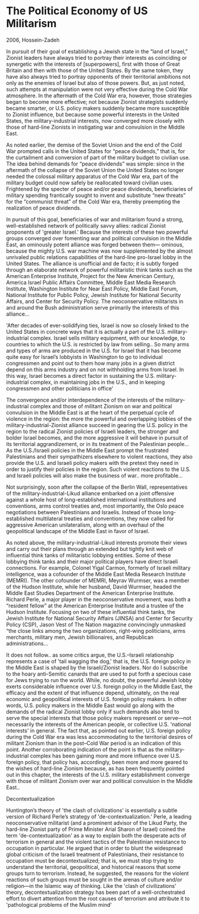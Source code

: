 # The Political Economy of US Militarism

2006, Hossein-Zadeh

In pursuit of their goal of establishing a Jewish state in the “land
of Israel,” Zionist leaders have always tried to portray their
interests as coinciding or synergetic with the interests of
[superpowers], first with those of Great Britain and then with those
of the United States. By the same token, they have also always tried
to portray opponents of their territorial ambitions not only as the
enemies of Israel but also of those powers. But, as just noted, such
attempts at manipulation were not very effective during the Cold War
atmosphere. In the aftermath of the Cold War era, however, those
strategies began to become more effective; not because Zionist
strategists suddenly became smarter, or U.S. policy makers suddenly
became more susceptible to Zionist influence, but because some
powerful interests in the United States, the military-industrial
interests, now converged more closely with those of hard-line Zionists
in instigating war and convulsion in the Middle East.

As noted earlier, the demise of the Soviet Union and the end of the
Cold War prompted calls in the United States for “peace dividends,”
that is, for the curtailment and conversion of part of the military
budget to civilian use. The idea behind demands for “peace dividends”
was simple: since in the aftermath of the collapse of the Soviet Union
the United States no longer needed the colossal military apparatus of
the Cold War era, part of the military budget could now safely be
reallocated toward civilian uses. Frightened by the specter of peace
and/or peace dividends, beneficiaries of military spending frantically
sought to invent and substitute “new threats” for the “communist
threat” of the Cold War era, thereby preempting the realization of
peace dividends.

In pursuit of this goal, beneficiaries of war and militarism found a
strong, well-established network of politically savvy allies: radical
Zionist proponents of 'greater Israel.' Because the interests of these
two powerful groups converged over fomenting war and political
convulsion in the Middle East, an ominously potent alliance was forged
between them— ominous, because the mighty U.S. war machine was now
supplemented by the almost unrivaled public relations capabilities of
the hard-line pro-Israel lobby in the United States. The alliance is
unofficial and de facto; it is subtly forged through an elaborate
network of powerful militaristic think tanks such as the American
Enterprise Institute, Project for the New American Century, America
Israel Public Affairs Committee, Middle East Media Research Institute,
Washington Institute for Near East Policy, Middle East Forum, National
Institute for Public Policy, Jewish Institute for National Security
Affairs, and Center for Security Policy. The neoconservative
militarists in and around the Bush administration serve primarily the
interests of this alliance...

'After decades of ever-solidifying ties, Israel is now so closely
linked to the United States in concrete ways that it is actually a
part of the U.S. military-industrial complex. Israel sells military
equipment, with our knowledge, to countries to which the U.S. is
restricted by law from selling.. So many arms and types of arms are
produced in the U.S. for Israel that it has become quite easy for
Israel’s lobbyists in Washington to go to individual congressmen and
point out to them how many jobs in a given district depend on this
arms industry and on not withholding arms from Israel. In this way,
Israel becomes a direct factor in sustaining the
U.S. military-industrial complex, in maintaining jobs in the U.S., and
in keeping congressmen and other politicians in office'

The convergence and/or interdependence of the interests of the
military-industrial complex and those of militant Zionism on war and
political convulsion in the Middle East is at the heart of the
perpetual cycle of violence in the region: the more the powerful and
overlapping lobbies of the military-industrial-Zionist alliance
succeed in gearing the U.S. policy in the region to the radical
Zionist policies of Israeli leaders, the stronger and bolder Israel
becomes, and the more aggressive it will behave in pursuit of its
territorial aggrandizement, or in its treatment of the Palestinian
people... As the U.S./Israeli policies in the Middle East prompt the
frustrated Palestinians and their sympathizers elsewhere to violent
reactions, they also provide the U.S. and Israeli policy makers with
the pretext they need in order to justify their policies in the
region. Such violent reactions to the U.S. and Israeli policies will
also make the business of war.. more profitable...

Not surprisingly, soon after the collapse of the Berlin Wall,
representatives of the military-industrial-Likud alliance embarked on
a joint offensive against a whole host of long-established
international institutions and conventions, arms control treaties and,
most importantly, the Oslo peace negotiations between Palestinians and
Israelis. Instead of those long-established multilateral treaties and
conventions, they now called for aggressive American unilateralism,
along with an overhaul of the geopolitical landscape of the Middle
East in favor of Israel.

As noted above, the military-industrial-Likud interests promote their
views and carry out their plans through an extended but tightly knit
web of influential think tanks of militaristic lobbying entities. Some
of these lobbying think tanks and their major political players have
direct Israeli connections. For example, Colonel Yigal Carmon,
formerly of Israeli military intelligence, was a cofounder of the
Middle East Media Research Institute (MEMRI). The other cofounder of
MEMRI, Meyrav Wurmser, was a member of the Hudson Institute, while her
husband, David Wurmser, headed the Middle East Studies Department of
the American Enterprise Institute. Richard Perle, a major player in
the neoconservative movement, was both a “resident fellow” at the
American Enterprise Institute and a trustee of the Hudson Institute.
Focusing on two of these influential think tanks, the Jewish Institute
for National Security Affairs (JINSA) and Center for Security Policy
(CSP), Jason Vest of The Nation magazine convincingly unmasked “the
close links among the two organizations, right-wing politicians, arms
merchants, military men, Jewish billionaires, and Republican
administrations...

It does not follow.. as some critics argue, the U.S.–Israeli
relationship represents a case of 'tail wagging the dog,' that is, the
U.S. foreign policy in the Middle East is shaped by the
Israeli/Zionist leaders. Nor do I subscribe to the hoary anti-Semitic
canards that are used to put forth a specious case for Jews trying to
run the world. While, no doubt, the powerful Jewish lobby exerts
considerable influence over U.S. foreign policy in the Middle East,
the efficacy and the extent of that influence depend, ultimately, on
the real economic and geopolitical interests of U.S. foreign policy
makers. In other words, U.S. policy makers in the Middle East would go
along with the demands of the radical Zionist lobby only if such
demands also tend to serve the special interests that those policy
makers represent or serve—not necessarily the interests of the
American people, or collective U.S. 'national interests' in
general. The fact that, as pointed out earlier, U.S. foreign policy
during the Cold War era was less accommodating to the territorial
desires of militant Zionism than in the post–Cold War period is an
indication of this point. Another corroborating indication of the
point is that as the military-industrial complex has been gaining more
and more influence over U.S. foreign policy, that policy has,
accordingly, been more and more geared to the wishes of hard-line
Zionism because, as has been frequently pointed out in this chapter,
the interests of the U.S.  military establishment converge with those
of militant Zionism over war and political convulsion in the Middle
East..

<a name='decontext'></a>

Decontextualization

Huntington’s theory of 'the clash of civilizations' is essentially a
subtle version of Richard Perle’s strategy of 'de-contextualization.'
Perle, a leading neoconservative militarist (and a prominent advisor
of the Likud Party, the hard-line Zionist party of Prime Minister
Arial Sharon of Israel) coined the term 'de-contextualization' as a
way to explain both the desperate acts of terrorism in general and the
violent tactics of the Palestinian resistance to occupation in
particular. He argued that in order to blunt the widespread global
criticism of the Israeli treatment of Palestinians, their resistance
to occupation must be decontextualized; that is, we must stop trying
to understand the territorial, geopolitical, and historical reasons
that some groups turn to terrorism. Instead, he suggested, the reasons
for the violent reactions of such groups must be sought in the arenas
of culture and/or religion—in the Islamic way of thinking. Like the
'clash of civilizations' theory, decontextualization strategy has been
part of a well-orchestrated effort to divert attention from the root
causes of terrorism and attribute it to 'pathological problems of the
Muslim mind'